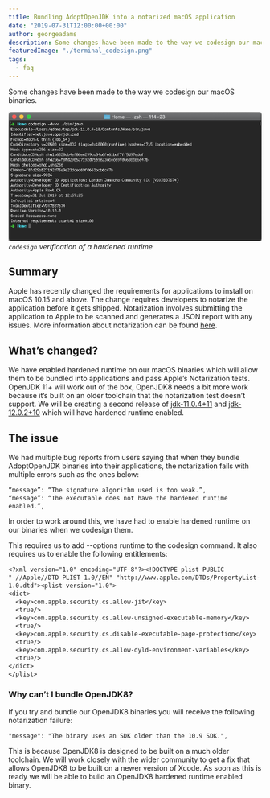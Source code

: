 ```yaml
---
title: Bundling AdoptOpenJDK into a notarized macOS application
date: "2019-07-31T12:00:00+00:00"
author: georgeadams
description: Some changes have been made to the way we codesign our macOS binaries.
featuredImage: "./terminal_codesign.png"
tags:
  - faq
---
```


Some changes have been made to the way we codesign our macOS binaries.

![Codesign verification of a hardened runtime](./terminal_codesign.png)
*`codesign` verification of a hardened runtime*

## Summary

Apple has recently changed the requirements for applications to install on macOS 10.15 and above. The change requires developers to notarize the application before it gets shipped. Notarization involves submitting the application to Apple to be scanned and generates a JSON report with any issues. More information about notarization can be found [here](https://developer.apple.com/documentation/security/notarizing_your_app_before_distribution).

## What’s changed?

We have enabled hardened runtime on our macOS binaries which will allow them to be bundled into applications and pass Apple’s Notarization tests. OpenJDK 11+ will work out of the box, OpenJDK8 needs a bit more work because it’s built on an older toolchain that the notarization test doesn’t support. We will be creating a second release of [jdk-11.0.4+11](https://github.com/AdoptOpenJDK/openjdk11-binaries/releases/tag/jdk-11.0.4%2B11) and [jdk-12.0.2+10](https://github.com/AdoptOpenJDK/openjdk12-binaries/releases/tag/jdk-12.0.2%2B10) which will have hardened runtime enabled.

## The issue

We had multiple bug reports from users saying that when they bundle AdoptOpenJDK binaries into their applications, the notarization fails with multiple errors such as the ones below:

    “message”: “The signature algorithm used is too weak.”,
    “message”: “The executable does not have the hardened runtime enabled.”,

In order to work around this, we have had to enable hardened runtime on our binaries when we codesign them.

This requires us to add --options runtime to the codesign command. It also requires us to enable the following entitlements:

    <?xml version="1.0" encoding="UTF-8"?><!DOCTYPE plist PUBLIC "-//Apple//DTD PLIST 1.0//EN" "http://www.apple.com/DTDs/PropertyList-1.0.dtd"><plist version="1.0">
    <dict>    
      <key>com.apple.security.cs.allow-jit</key>
      <true/>
      <key>com.apple.security.cs.allow-unsigned-executable-memory</key>
      <true/>            
      <key>com.apple.security.cs.disable-executable-page-protection</key>
      <true/>
      <key>com.apple.security.cs.allow-dyld-environment-variables</key>
      <true/> 
    </dict>
    </plist>

### Why can’t I bundle OpenJDK8?

If you try and bundle our OpenJDK8 binaries you will receive the following notarization failure:

    "message": "The binary uses an SDK older than the 10.9 SDK.",

This is because OpenJDK8 is designed to be built on a much older toolchain. We will work closely with the wider community to get a fix that allows OpenJDK8 to be built on a newer version of Xcode. As soon as this is ready we will be able to build an OpenJDK8 hardened runtime enabled binary.
